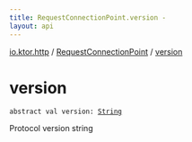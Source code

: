 ```yaml
---
title: RequestConnectionPoint.version - 
layout: api
---
```


<div class='api-docs-breadcrumbs'><a href="../index.html">io.ktor.http</a> / <a href="index.html">RequestConnectionPoint</a> / <a href="./version.html">version</a></div>

# version

<div class="signature"><code><span class="keyword">abstract</span> <span class="keyword">val </span><span class="identifier">version</span><span class="symbol">: </span><a href="https://kotlinlang.org/api/latest/jvm/stdlib/kotlin/-string/index.html"><span class="identifier">String</span></a></code></div>

Protocol version string

